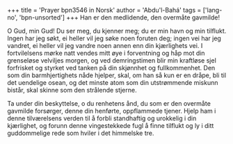 +++
title = 'Prayer bpn3546 in Norsk'
author = 'Abdu'l-Bahá'
tags = ['lang-no', 'bpn-unsorted']
+++
Han er den medlidende, den overmåte gavmilde!
 
O Gud, min Gud! Du ser meg, du kjenner meg; du er min havn og min tilflukt. Ingen har jeg søkt, ei heller vil jeg søke noen foruten deg; ingen vei har jeg vandret, ei heller vil jeg vandre noen annen enn din kjærlighets vei. I fortvilelsens mørke natt vendes mitt øye i forventning og håp mot din grenseløse velviljes morgen, og ved demringstimen blir min kraftløse sjel forfrisket og styrket ved tanken på din skjønnhet og fullkommenhet. Den som din barmhjertighets nåde hjelper, skal, om han så kun er en dråpe, bli til det uendelige osean, og det minste atom som din utstrømmende miskunn bistår, skal skinne som den strålende stjerne.
 
Ta under din beskyttelse, o du renhetens ånd, du som er den overmåte gavmilde forsørger, denne din henførte, oppflammede tjener. Hjelp ham i denne tilværelsens verden til å forbli standhaftig og urokkelig i din kjærlighet, og forunn denne vingestekkede fugl å finne tilflukt og ly i ditt guddommelige rede som hviler i det himmelske tre.
